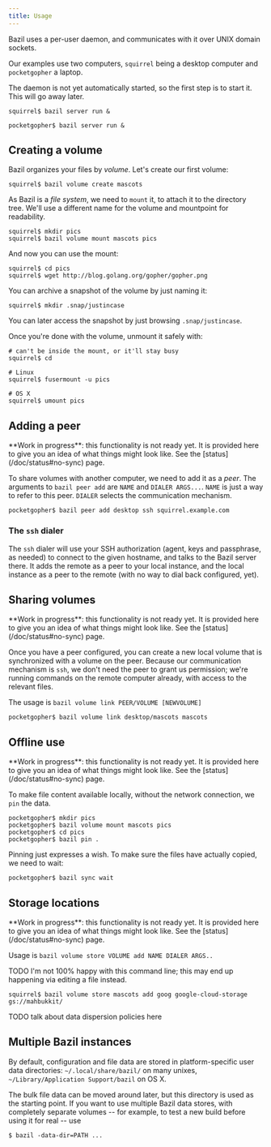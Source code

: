 ```yaml
---
title: Usage
---
```


Bazil uses a per-user daemon, and communicates with it over UNIX
domain sockets.

Our examples use two computers, `squirrel` being a desktop computer
and `pocketgopher` a laptop.

The daemon is not yet automatically started, so the first step is to
start it. This will go away later.

``` console
squirrel$ bazil server run &
```

``` console
pocketgopher$ bazil server run &
```

## Creating a volume

Bazil organizes your files by *volume*. Let's create our first volume:

``` console
squirrel$ bazil volume create mascots
```

As Bazil is a *file system*, we need to `mount` it, to attach it to
the directory tree. We'll use a different name for the volume and
mountpoint for readability.

``` console
squirrel$ mkdir pics
squirrel$ bazil volume mount mascots pics
```

And now you can use the mount:

``` console
squirrel$ cd pics
squirrel$ wget http://blog.golang.org/gopher/gopher.png
```

You can archive a snapshot of the volume by just naming it:

``` console
squirrel$ mkdir .snap/justincase
```

You can later access the snapshot by just browsing `.snap/justincase`.

Once you're done with the volume, unmount it safely with:

``` console
# can't be inside the mount, or it'll stay busy
squirrel$ cd

# Linux
squirrel$ fusermount -u pics

# OS X
squirrel$ umount pics
```

## Adding a peer

 <div class="alert alert-warning">
**Work in progress**: this functionality is not ready yet. It is
provided here to give you an idea of what things might look like.
See the [status](/doc/status#no-sync) page.
</div>

To share volumes with another computer, we need to add it as a *peer*.
The arguments to `bazil peer add` are `NAME` and `DIALER ARGS...`.
`NAME` is just a way to refer to this peer. `DIALER` selects the
communication mechanism.

``` console
pocketgopher$ bazil peer add desktop ssh squirrel.example.com
```

### The `ssh` dialer

The `ssh` dialer will use your SSH authorization (agent, keys and
passphrase, as needed) to connect to the given hostname, and talks to
the Bazil server there. It adds the remote as a peer to your local
instance, and the local instance as a peer to the remote (with no way
to dial back configured, yet).

## Sharing volumes

 <div class="alert alert-warning">
**Work in progress**: this functionality is not ready yet. It is
provided here to give you an idea of what things might look like.
See the [status](/doc/status#no-sync) page.
</div>

Once you have a peer configured, you can create a new local volume
that is synchronized with a volume on the peer. Because our
communication mechanism is `ssh`, we don't need the peer to grant us
permission; we're running commands on the remote computer already,
with access to the relevant files.

The usage is `bazil volume link PEER/VOLUME [NEWVOLUME]`

``` console
pocketgopher$ bazil volume link desktop/mascots mascots
```


## Offline use

 <div class="alert alert-warning">
**Work in progress**: this functionality is not ready yet. It is
provided here to give you an idea of what things might look like.
See the [status](/doc/status#no-sync) page.
</div>

To make file content available locally, without the network
connection, we `pin` the data.

``` console
pocketgopher$ mkdir pics
pocketgopher$ bazil volume mount mascots pics
pocketgopher$ cd pics
pocketgopher$ bazil pin .
```

Pinning just expresses a wish. To make sure the files have actually
copied, we need to wait:

``` console
pocketgopher$ bazil sync wait
```


## Storage locations

 <div class="alert alert-warning">
**Work in progress**: this functionality is not ready yet. It is
provided here to give you an idea of what things might look like.
See the [status](/doc/status#no-sync) page.
</div>

Usage is `bazil volume store VOLUME add NAME DIALER ARGS..`

TODO I'm not 100% happy with this command line; this may end up
happening via editing a file instead.

``` console
squirrel$ bazil volume store mascots add goog google-cloud-storage gs://mahbukkit/
```

TODO talk about data dispersion policies here


## Multiple Bazil instances

By default, configuration and file data are stored in
platform-specific user data directories: `~/.local/share/bazil/` on
many unixes, `~/Library/Application Support/bazil` on OS X.

The bulk file data can be moved around later, but this directory is
used as the starting point. If you want to use multiple Bazil data
stores, with completely separate volumes -- for example, to test a new
build before using it for real -- use

``` console
$ bazil -data-dir=PATH ...
```

